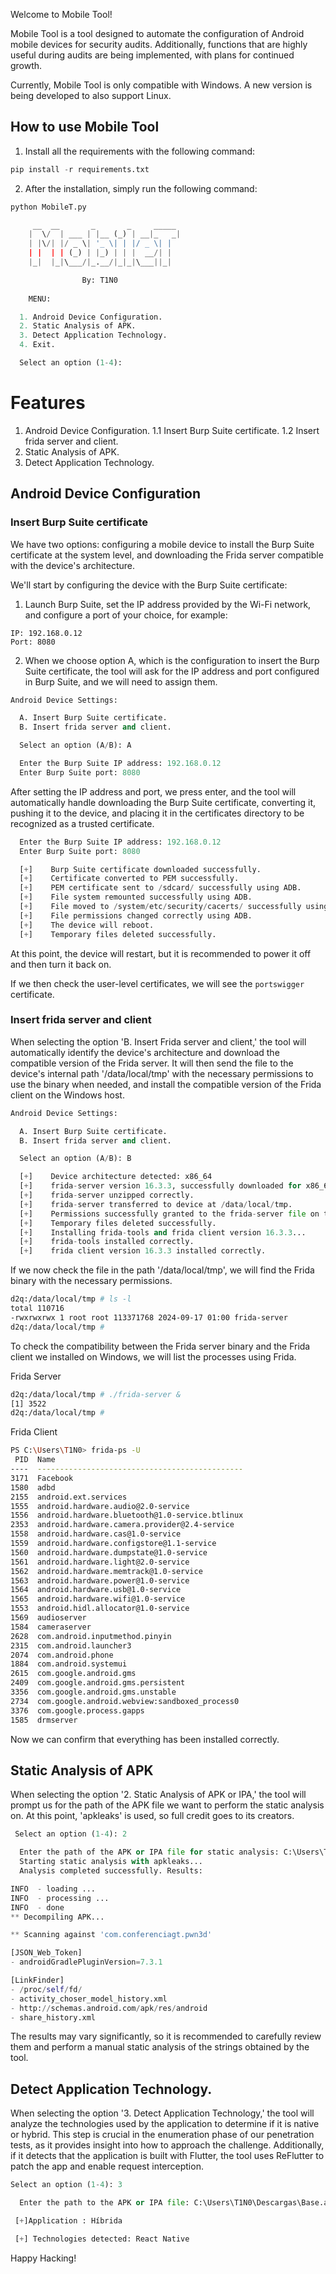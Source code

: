 Welcome to Mobile Tool!

Mobile Tool is a tool designed to automate the configuration of Android mobile devices for security audits. Additionally, functions that are highly useful during audits are being implemented, with plans for continued growth.

Currently, Mobile Tool is only compatible with Windows. A new version is being developed to also support Linux.

## How to use Mobile Tool
1. Install all the requirements with the following command:
```python
pip install -r requirements.txt
```
2. After the installation, simply run the following command:
```python
python MobileT.py
```
```python
     __  __       _       _     _____
    |  \/  | ___ | |__ (_) | __|_   _|
    | |\/| |/ _ \| '_ \| | |/ _ \| |
    | |  | | (_) | |_) | | |  __/| |
    |_|  |_|\___/|_.__/|_|_|\___||_|

                By: T1N0
                
    MENU:

  1. Android Device Configuration.
  2. Static Analysis of APK.
  3. Detect Application Technology.
  4. Exit.

  Select an option (1-4):
```



# Features

1. Android Device Configuration.
1.1 Insert Burp Suite certificate.
1.2 Insert frida server and client.
2. Static Analysis of APK.
3. Detect Application Technology.

## Android Device Configuration

### Insert Burp Suite certificate
We have two options: configuring a mobile device to install the Burp Suite certificate at the system level, and downloading the Frida server compatible with the device's architecture.

We'll start by configuring the device with the Burp Suite certificate:

1. Launch Burp Suite, set the IP address provided by the Wi-Fi network, and configure a port of your choice, for example:
```
IP: 192.168.0.12
Port: 8080
```
2. When we choose option A, which is the configuration to insert the Burp Suite certificate, the tool will ask for the IP address and port configured in Burp Suite, and we will need to assign them.
```python
Android Device Settings:

  A. Insert Burp Suite certificate.
  B. Insert frida server and client.

  Select an option (A/B): A

  Enter the Burp Suite IP address: 192.168.0.12
  Enter Burp Suite port: 8080
```
After setting the IP address and port, we press enter, and the tool will automatically handle downloading the Burp Suite certificate, converting it, pushing it to the device, and placing it in the certificates directory to be recognized as a trusted certificate.
```python
  Enter the Burp Suite IP address: 192.168.0.12
  Enter Burp Suite port: 8080

  [+]    Burp Suite certificate downloaded successfully.
  [+]    Certificate converted to PEM successfully.
  [+]    PEM certificate sent to /sdcard/ successfully using ADB.
  [+]    File system remounted successfully using ADB.
  [+]    File moved to /system/etc/security/cacerts/ successfully using ADB.
  [+]    File permissions changed correctly using ADB.
  [+]    The device will reboot.
  [+]    Temporary files deleted successfully.
```
At this point, the device will restart, but it is recommended to power it off and then turn it back on.

If we then check the user-level certificates, we will see the `portswigger` certificate.

### Insert frida server and client
When selecting the option 'B. Insert Frida server and client,' the tool will automatically identify the device's architecture and download the compatible version of the Frida server. It will then send the file to the device's internal path '/data/local/tmp' with the necessary permissions to use the binary when needed, and install the compatible version of the Frida client on the Windows host.
```python
Android Device Settings:

  A. Insert Burp Suite certificate.
  B. Insert frida server and client.

  Select an option (A/B): B

  [+]    Device architecture detected: x86_64
  [+]    frida-server version 16.3.3, successfully downloaded for x86_64.
  [+]    frida-server unzipped correctly.
  [+]    frida-server transferred to device at /data/local/tmp.
  [+]    Permissions successfully granted to the frida-server file on the device.
  [+]    Temporary files deleted successfully.
  [+]    Installing frida-tools and frida client version 16.3.3...
  [+]    frida-tools installed correctly.
  [+]    frida client version 16.3.3 installed correctly.
```
If we now check the file in the path '/data/local/tmp', we will find the Frida binary with the necessary permissions.
```bash
d2q:/data/local/tmp # ls -l
total 110716
-rwxrwxrwx 1 root root 113371768 2024-09-17 01:00 frida-server
d2q:/data/local/tmp #
```
To check the compatibility between the Frida server binary and the Frida client we installed on Windows, we will list the processes using Frida.

Frida Server
```bash
d2q:/data/local/tmp # ./frida-server &
[1] 3522
d2q:/data/local/tmp #
```
Frida Client
```bash
PS C:\Users\T1N0> frida-ps -U
 PID  Name
----  ----------------------------------------------
3171  Facebook
1580  adbd
2155  android.ext.services
1555  android.hardware.audio@2.0-service
1556  android.hardware.bluetooth@1.0-service.btlinux
2353  android.hardware.camera.provider@2.4-service
1558  android.hardware.cas@1.0-service
1559  android.hardware.configstore@1.1-service
1560  android.hardware.dumpstate@1.0-service
1561  android.hardware.light@2.0-service
1562  android.hardware.memtrack@1.0-service
1563  android.hardware.power@1.0-service
1564  android.hardware.usb@1.0-service
1565  android.hardware.wifi@1.0-service
1553  android.hidl.allocator@1.0-service
1569  audioserver
1584  cameraserver
2628  com.android.inputmethod.pinyin
2315  com.android.launcher3
2074  com.android.phone
1884  com.android.systemui
2615  com.google.android.gms
2409  com.google.android.gms.persistent
3356  com.google.android.gms.unstable
2734  com.google.android.webview:sandboxed_process0
3376  com.google.process.gapps
1585  drmserver
```
Now we can confirm that everything has been installed correctly.

## Static Analysis of APK
When selecting the option '2. Static Analysis of APK or IPA,' the tool will prompt us for the path of the APK file we want to perform the static analysis on. At this point, 'apkleaks' is used, so full credit goes to its creators.
```python
 Select an option (1-4): 2

  Enter the path of the APK or IPA file for static analysis: C:\Users\T1N0\Downloads\com.conferenciagt.pwn3d.apk
  Starting static analysis with apkleaks...
  Analysis completed successfully. Results:

INFO  - loading ...
INFO  - processing ...
INFO  - done
** Decompiling APK...

** Scanning against 'com.conferenciagt.pwn3d'

[JSON_Web_Token]
- androidGradlePluginVersion=7.3.1

[LinkFinder]
- /proc/self/fd/
- activity_choser_model_history.xml
- http://schemas.android.com/apk/res/android
- share_history.xml
```
The results may vary significantly, so it is recommended to carefully review them and perform a manual static analysis of the strings obtained by the tool.

## Detect Application Technology.
When selecting the option '3. Detect Application Technology,' the tool will analyze the technologies used by the application to determine if it is native or hybrid. This step is crucial in the enumeration phase of our penetration tests, as it provides insight into how to approach the challenge. Additionally, if it detects that the application is built with Flutter, the tool uses ReFlutter to patch the app and enable request interception.

```python
Select an option (1-4): 3

  Enter the path to the APK or IPA file: C:\Users\T1N0\Descargas\Base.apk

 [+]Application : Híbrida

 [+] Technologies detected: React Native
```
Happy Hacking!
